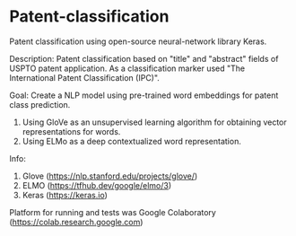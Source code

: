 # Patent-classification
Patent classification using open-source neural-network library Keras.

Description:
Patent classification based on "title" and "abstract" fields of USPTO patent application. 
As a classification marker used "The International Patent Classification (IPC)". 

Goal:
Create a NLP model using pre-trained word embeddings for patent class prediction.

1. Using GloVe as an unsupervised learning algorithm for obtaining vector representations for words.
2. Using ELMo as a deep contextualized word representation. 
 
 
Info:
1. Glove (https://nlp.stanford.edu/projects/glove/)
2. ELMO (https://tfhub.dev/google/elmo/3)
3. Keras (https://keras.io)

Platform for running and tests was Google Colaboratory (https://colab.research.google.com) 
